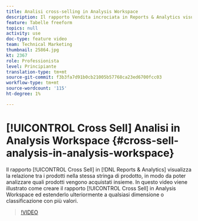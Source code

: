 ```yaml
---
title: Analisi cross-selling in Analysis Workspace
description: Il rapporto Vendita incrociata in Reports & Analytics visualizza la relazione tra i prodotti nella stessa stringa di prodotto, in modo da poter analizzare quali prodotti vengono acquistati insieme. In questo video viene illustrato come creare il rapporto Cross Sell in Analysis Workspace ed estenderlo ulteriormente a qualsiasi dimensione o classificazione con più valori.
feature: Tabelle freeform
topics: null
activity: use
doc-type: feature video
team: Technical Marketing
thumbnail: 25864.jpg
kt: 2367
role: Professionista
level: Principiante
translation-type: tm+mt
source-git-commit: f3b3fa7d91b0cb21005b57768ca23ed6700fcc03
workflow-type: tm+mt
source-wordcount: '115'
ht-degree: 1%

---
```



# [!UICONTROL Cross Sell] Analisi in Analysis Workspace  {#cross-sell-analysis-in-analysis-workspace}

Il rapporto [!UICONTROL Cross Sell] in [!DNL Reports & Analytics] visualizza la relazione tra i prodotti nella stessa stringa di prodotto, in modo da poter analizzare quali prodotti vengono acquistati insieme. In questo video viene illustrato come creare il rapporto [!UICONTROL Cross Sell] in Analysis Workspace ed estenderlo ulteriormente a qualsiasi dimensione o classificazione con più valori.

>[!VIDEO](https://video.tv.adobe.com/v/25864/?quality=12)
